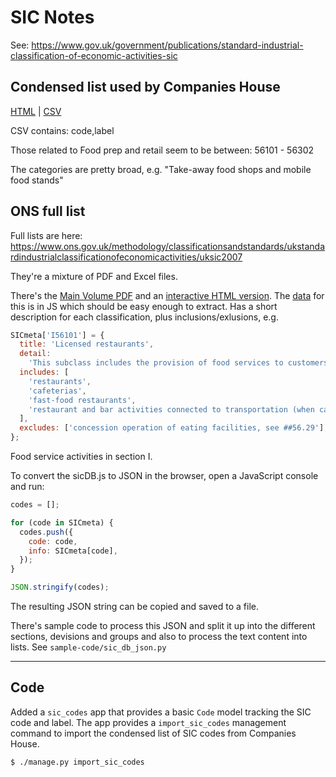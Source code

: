 # SIC Notes

See: https://www.gov.uk/government/publications/standard-industrial-classification-of-economic-activities-sic

## Condensed list used by Companies House

[HTML](https://www.gov.uk/government/uploads/system/uploads/attachment_data/file/527619/SIC07_CH_condensed_list_en.csv/preview) |
[CSV](https://assets.publishing.service.gov.uk/government/uploads/system/uploads/attachment_data/file/527619/SIC07_CH_condensed_list_en.csv)

CSV contains: code,label

Those related to Food prep and retail seem to be between: 56101 - 56302

The categories are pretty broad, e.g. "Take-away food shops and mobile food stands"

## ONS full list

Full lists are here: <https://www.ons.gov.uk/methodology/classificationsandstandards/ukstandardindustrialclassificationofeconomicactivities/uksic2007>

They're a mixture of PDF and Excel files.

There's the [Main Volume PDF](https://www.ons.gov.uk/file?uri=/methodology/classificationsandstandards/ukstandardindustrialclassificationofeconomicactivities/uksic2007/uksic2007webamend8531.pdf) and an [interactive HTML version](https://onsdigital.github.io/dp-classification-tools/standard-industrial-classification/ONS_SIC_hierarchy_view.html). The [data](https://onsdigital.github.io/dp-classification-tools/standard-industrial-classification/data/sicDB.js) for this is in JS which should be easy enough to extract. Has a short description for each classification, plus inclusions/exlusions, e.g.

```javascript
SICmeta['I56101'] = {
  title: 'Licensed restaurants',
  detail:
    'This subclass includes the provision of food services to customers, whether they are served while seated or serve themselves from a display of items. The meals provided are generally for consumption on the premises and alcoholic drinks to accompany the meal are available.',
  includes: [
    'restaurants',
    'cafeterias',
    'fast-food restaurants',
    'restaurant and bar activities connected to transportation (when carried out by separate units)',
  ],
  excludes: ['concession operation of eating facilities, see ##56.29'],
};
```

Food service activities in section I.

To convert the sicDB.js to JSON in the browser, open a JavaScript console and run:

```javascript
codes = [];

for (code in SICmeta) {
  codes.push({
    code: code,
    info: SICmeta[code],
  });
}

JSON.stringify(codes);
```

The resulting JSON string can be copied and saved to a file.

There's sample code to process this JSON and split it up into the different sections, devisions and groups and also to process the text content into lists. See `sample-code/sic_db_json.py`

---

## Code

Added a `sic_codes` app that provides a basic `Code` model tracking the SIC code and label.
The app provides a `import_sic_codes` management command to import the condensed list of SIC codes from Companies House.

```shell
$ ./manage.py import_sic_codes
```
